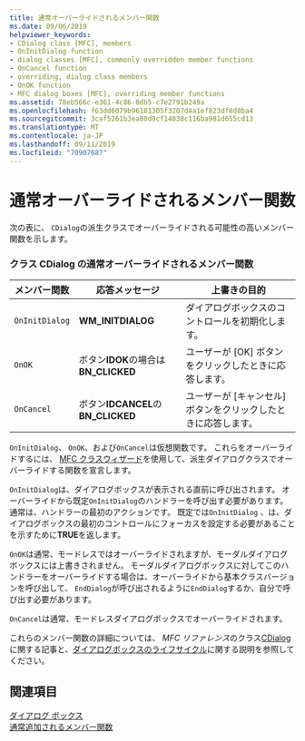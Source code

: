 ```yaml
---
title: 通常オーバーライドされるメンバー関数
ms.date: 09/06/2019
helpviewer_keywords:
- CDialog class [MFC], members
- OnInitDialog function
- dialog classes [MFC], commonly overridden member functions
- OnCancel function
- overriding, dialog class members
- OnOK function
- MFC dialog boxes [MFC], overriding member functions
ms.assetid: 78eb566c-e361-4c86-8db5-c7e2791b249a
ms.openlocfilehash: f63dd6079b96181305f3207d4a1ef823df8d8ba4
ms.sourcegitcommit: 3caf5261b3ea80d9cf14038c116ba981d655cd13
ms.translationtype: MT
ms.contentlocale: ja-JP
ms.lasthandoff: 09/11/2019
ms.locfileid: "70907687"
---
```

# <a name="commonly-overridden-member-functions"></a>通常オーバーライドされるメンバー関数

次の表に、 `CDialog`の派生クラスでオーバーライドされる可能性の高いメンバー関数を示します。

### <a name="commonly-overridden-member-functions-of-class-cdialog"></a>クラス CDialog の通常オーバーライドされるメンバー関数

|メンバー関数|応答メッセージ|上書きの目的|
|---------------------|----------------------------|-----------------------------|
|`OnInitDialog`|**WM_INITDIALOG**|ダイアログボックスのコントロールを初期化します。|
|`OnOK`|ボタン**IDOK**の場合は**BN_CLICKED**|ユーザーが [OK] ボタンをクリックしたときに応答します。|
|`OnCancel`|ボタン**IDCANCEL**の**BN_CLICKED**|ユーザーが [キャンセル] ボタンをクリックしたときに応答します。|

`OnInitDialog`、 `OnOK`、および`OnCancel`は仮想関数です。 これらをオーバーライドするには、 [MFC クラスウィザード](reference/mfc-class-wizard.md)を使用して、派生ダイアログクラスでオーバーライドする関数を宣言します。

`OnInitDialog`は、ダイアログボックスが表示される直前に呼び出されます。 オーバーライドから既定`OnInitDialog`のハンドラーを呼び出す必要があります。通常は、ハンドラーの最初のアクションです。 既定では`OnInitDialog` 、は、ダイアログボックスの最初のコントロールにフォーカスを設定する必要があることを示すために**TRUE**を返します。

`OnOK`は通常、モードレスではオーバーライドされますが、モーダルダイアログボックスには上書きされません。 モーダルダイアログボックスに対してこのハンドラーをオーバーライドする場合は、オーバーライドから基本クラスバージョンを呼び出して、 `EndDialog`が呼び出されるように`EndDialog`するか、自分で呼び出す必要があります。

`OnCancel`は通常、モードレスダイアログボックスでオーバーライドされます。

これらのメンバー関数の詳細については、 *MFC リファレンス*のクラス[CDialog](../mfc/reference/cdialog-class.md)に関する記事と、[ダイアログボックスのライフサイクル](../mfc/life-cycle-of-a-dialog-box.md)に関する説明を参照してください。

## <a name="see-also"></a>関連項目

[ダイアログ ボックス](../mfc/dialog-boxes.md)<br/>
[通常追加されるメンバー関数](../mfc/commonly-added-member-functions.md)
